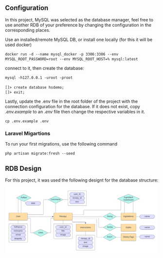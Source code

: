 ## Configuration

In this project, MySQL was selected as the database manager, feel free to use another RDB of your preference by changing the configuration in the corresponding places. 

Use an installed/remote MySQL DB, or install one locally (for this it will be used docker)
```shell
docker run -d --name mysql_docker -p 3306:3306 --env MYSQL_ROOT_PASSWORD=root --env MYSQL_ROOT_HOST=% mysql:latest
```
connect to it, then create the database:
```shell
mysql -h127.0.0.1 -uroot -proot

[]> create database hsdemo;
[]> exit;
```

Lastly, update the .env file in the root folder of the project with the connection configuration for the database. If it does not exist, copy *.env.example* to an *.env* file then change the respective variables in it.

```shell
cp .env.example .env
```

### Laravel Migartions

To run your first migrations, use the following command
```shell
php artisan migrate:fresh --seed
```

## RDB Design

For this project, it was used the following designt for the database structure:

<p align="center"><img src="images/db_architecture.png" width="900" alt="DB design"></p>
